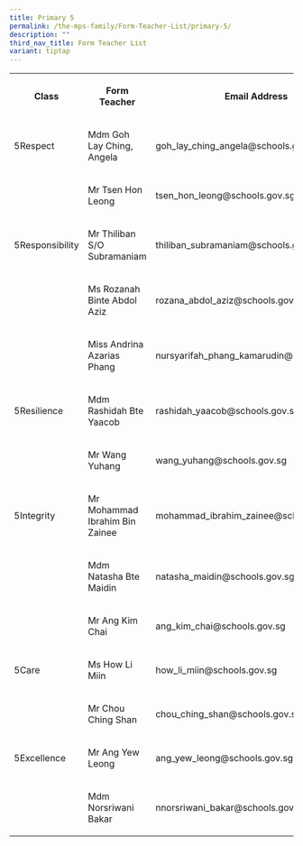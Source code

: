 ```yaml
---
title: Primary 5
permalink: /the-mps-family/Form-Teacher-List/primary-5/
description: ""
third_nav_title: Form Teacher List
variant: tiptap
---
```

<table><tbody><tr><th rowspan="1" colspan="1"><p>Class</p></th><th rowspan="1" colspan="1"><p>Form Teacher</p></th><th rowspan="1" colspan="1"><p>Email Address</p></th></tr><tr><td rowspan="1" colspan="1"><p>5Respect</p></td><td rowspan="1" colspan="1"><p>Mdm Goh Lay Ching, Angela</p></td><td rowspan="1" colspan="1"><p>goh_lay_ching_angela@schools.gov.sg</p></td></tr><tr><td rowspan="1" colspan="1"><p></p></td><td rowspan="1" colspan="1"><p>Mr Tsen Hon Leong</p></td><td rowspan="1" colspan="1"><p>tsen_hon_leong@schools.gov.sg</p></td></tr><tr><td rowspan="1" colspan="1"><p>5Responsibility</p></td><td rowspan="1" colspan="1"><p>Mr Thiliban S/O Subramaniam</p></td><td rowspan="1" colspan="1"><p>thiliban_subramaniam@schools.gov.sg</p></td></tr><tr><td rowspan="1" colspan="1"><p></p></td><td rowspan="1" colspan="1"><p>Ms Rozanah Binte Abdol Aziz</p></td><td rowspan="1" colspan="1"><p>rozana_abdol_aziz@schools.gov.sg</p></td></tr><tr><td rowspan="1" colspan="1"><p></p></td><td rowspan="1" colspan="1"><p>Miss Andrina Azarias Phang</p></td><td rowspan="1" colspan="1"><p>nursyarifah_phang_kamarudin@schools.gov.sg</p></td></tr><tr><td rowspan="1" colspan="1"><p>5Resilience</p></td><td rowspan="1" colspan="1"><p>Mdm Rashidah Bte Yaacob</p></td><td rowspan="1" colspan="1"><p>rashidah_yaacob@schools.gov.sg</p></td></tr><tr><td rowspan="1" colspan="1"><p></p></td><td rowspan="1" colspan="1"><p>Mr Wang Yuhang</p></td><td rowspan="1" colspan="1"><p>wang_yuhang@schools.gov.sg</p></td></tr><tr><td rowspan="1" colspan="1"><p>5Integrity</p></td><td rowspan="1" colspan="1"><p>Mr Mohammad Ibrahim Bin Zainee</p></td><td rowspan="1" colspan="1"><p>mohammad_ibrahim_zainee@schools.gov.sg</p></td></tr><tr><td rowspan="1" colspan="1"><p></p></td><td rowspan="1" colspan="1"><p>Mdm Natasha Bte Maidin</p></td><td rowspan="1" colspan="1"><p>natasha_maidin@schools.gov.sg</p></td></tr><tr><td rowspan="1" colspan="1"><p></p></td><td rowspan="1" colspan="1"><p>Mr Ang Kim Chai</p></td><td rowspan="1" colspan="1"><p>ang_kim_chai@schools.gov.sg</p></td></tr><tr><td rowspan="1" colspan="1"><p>5Care</p></td><td rowspan="1" colspan="1"><p>Ms How Li Miin</p></td><td rowspan="1" colspan="1"><p>how_li_miin@schools.gov.sg</p></td></tr><tr><td rowspan="1" colspan="1"><p></p></td><td rowspan="1" colspan="1"><p>Mr Chou Ching Shan</p></td><td rowspan="1" colspan="1"><p>chou_ching_shan@schools.gov.sg</p></td></tr><tr><td rowspan="1" colspan="1"><p>5Excellence</p></td><td rowspan="1" colspan="1"><p>Mr Ang Yew Leong</p></td><td rowspan="1" colspan="1"><p>ang_yew_leong@schools.gov.sg</p></td></tr><tr><td rowspan="1" colspan="1"><p></p></td><td rowspan="1" colspan="1"><p>Mdm Norsriwani Bakar</p></td><td rowspan="1" colspan="1"><p>nnorsriwani_bakar@schools.gov.sg</p></td></tr></tbody></table><p></p>
